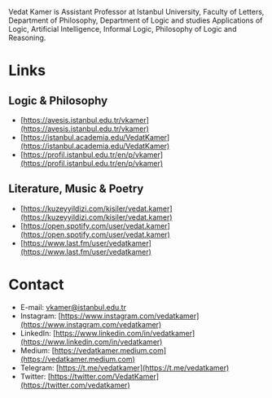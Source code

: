 Vedat Kamer is Assistant Professor at Istanbul University, Faculty of Letters, Department of Philosophy, Department of Logic and studies Applications of Logic, Artificial Intelligence, Informal Logic, Philosophy of Logic and Reasoning.

# Links

## Logic & Philosophy 

* [https://avesis.istanbul.edu.tr/vkamer](https://avesis.istanbul.edu.tr/vkamer)
* [https://istanbul.academia.edu/VedatKamer](https://istanbul.academia.edu/VedatKamer)
* [https://profil.istanbul.edu.tr/en/p/vkamer](https://profil.istanbul.edu.tr/en/p/vkamer)

## Literature, Music & Poetry

* [https://kuzeyyildizi.com/kisiler/vedat.kamer](https://kuzeyyildizi.com/kisiler/vedat.kamer)
* [https://open.spotify.com/user/vedat.kamer](https://open.spotify.com/user/vedat.kamer)
* [https://www.last.fm/user/vedatkamer](https://www.last.fm/user/vedatkamer)

# Contact

* E-mail: [vkamer@istanbul.edu.tr](mailto:vkamer@istanbul.edu.tr)
* Instagram: [https://www.instagram.com/vedatkamer](https://www.instagram.com/vedatkamer)
* LinkedIn: [https://www.linkedin.com/in/vedatkamer](https://www.linkedin.com/in/vedatkamer)
* Medium: [https://vedatkamer.medium.com](https://vedatkamer.medium.com)
* Telegram: [https://t.me/vedatkamer](https://t.me/vedatkamer)
* Twitter: [https://twitter.com/VedatKamer](https://twitter.com/vedatkamer)
